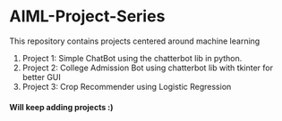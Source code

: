 # AIML-Project-Series

This repository contains projects centered around machine learning
1. Project 1: Simple ChatBot using the chatterbot lib in python.
2. Project 2: College Admission Bot using chatterbot lib with tkinter for better GUI
3. Project 3: Crop Recommender using Logistic Regression

#### Will keep adding projects :)
